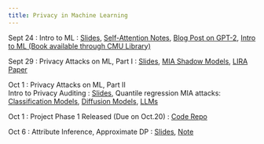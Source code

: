 ```yaml
---
title: Privacy in Machine Learning
---
```



Sept 24
: Intro to ML
  :   [Slides](https://drive.google.com/file/d/1SFAjMC3Dc45QT9aWFc_IpgVBrdvGDcfF/view?usp=sharing),
    [Self-Attention Notes](https://sebastianraschka.com/blog/2023/self-attention-from-scratch.html),
    [Blog Post on GPT-2](https://jalammar.github.io/illustrated-gpt2/),
    [Intro to ML (Book available through CMU Library)](https://ebookcentral.proquest.com/lib/cm/detail.action?pq-origsite=primo&docID=6870905)

Sept 29
: Privacy Attacks on ML, Part I
  :   [Slides](https://drive.google.com/file/d/1xfMXRnZHRqpL1i67Q2uGo_-DAuHI9Sxm/view?usp=sharing),
    [MIA Shadow Models](https://ieeexplore.ieee.org/abstract/document/7958568),
    [LIRA Paper](https://ieeexplore.ieee.org/abstract/document/9833649)

Oct 1
: Privacy Attacks on ML, Part II <br /> Intro to Privacy Auditing
  :   [Slides](https://drive.google.com/file/d/1qRF_tb5JVyvaAnkXjH1yEjsuH6gixHO0/view?usp=sharing),
    Quantile regression MIA attacks: [Classification Models](https://arxiv.org/abs/2307.03694),
    [Diffusion Models](https://arxiv.org/abs/2312.05140),
    [LLMs](https://arxiv.org/abs/2409.14513)

Oct 1
: Project Phase 1 Released (Due on Oct.20)
  :   [Code Repo](https://github.com/2020pyfcrawl/Project_phase1)


Oct 6
: Attribute Inference, Approximate DP
  :  [Slides](https://drive.google.com/file/d/1bizRqNWlO-LgTqXGVKU7AKPLwn0WlwgM/view?usp=sharing),
  [Note](https://drive.google.com/file/d/1VsqZd0ii8HYFpnpksw8JCxYzjDPCuc0m/view?usp=sharing)
